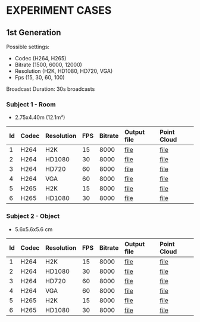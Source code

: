 # EXPERIMENT CASES
## 1st Generation

Possible settings:
* Codec       (H264, H265)
* Bitrate     (1500, 6000, 12000)
* Resolution  (H2K, HD1080, HD720, VGA)
* Fps         (15, 30, 60, 100)

Broadcast Duration: 30s broadcasts

### Subject 1 - Room
* 2.75x4.40m (12.1m²)

| Id | Codec | Resolution | FPS | Bitrate | Output file                                         | Point Cloud                                        |
|:---|:------|:-----------|:----|:--------|:---------------------------------------------------|:---------------------------------------------------|
| 1  | H264  | H2K        | 15  | 8000    | [file](./receiver/experiments/gen-1/1715434344.csv) | [file](./receiver/experiments/gen-1/) |
| 2  | H264  | HD1080     | 30  | 8000    | [file](./receiver/experiments/gen-1/1715436353.csv) | [file](./receiver/experiments/gen-1/) |
| 3  | H264  | HD720      | 60  | 8000    | [file](./receiver/experiments/gen-1/1715436534.csv) | [file](./receiver/experiments/gen-1/) |
| 4  | H264  | VGA        | 60  | 8000    | [file](./receiver/experiments/gen-1/1715436588.csv) | [file](./receiver/experiments/gen-1/) |
| 5  | H265  | H2K        | 15  | 8000    | [file](./receiver/experiments/gen-1/) | [file](./receiver/experiments/gen-1/) |
| 6  | H265  | HD1080     | 30  | 8000    | [file](./receiver/experiments/gen-1/) | [file](./receiver/experiments/gen-1/) |

### Subject 2 - Object
* 5.6x5.6x5.6 cm

| Id | Codec | Resolution | FPS | Bitrate | Output file                                         | Point Cloud                                        |
|:---|:------|:-----------|:----|:--------|:---------------------------------------------------|:---------------------------------------------------|
| 1  | H264  | H2K        | 15  | 8000    | [file](./receiver/experiments/gen-1/1715434344.csv) | [file](./receiver/experiments/gen-1/) |
| 2  | H264  | HD1080     | 30  | 8000    | [file](./receiver/experiments/gen-1/1715436353.csv) | [file](./receiver/experiments/gen-1/) |
| 3  | H264  | HD720      | 60  | 8000    | [file](./receiver/experiments/gen-1/1715436534.csv) | [file](./receiver/experiments/gen-1/) |
| 4  | H264  | VGA        | 60  | 8000    | [file](./receiver/experiments/gen-1/1715436588.csv) | [file](./receiver/experiments/gen-1/) |
| 5  | H265  | H2K        | 15  | 8000    | [file](./receiver/experiments/gen-1/) | [file](./receiver/experiments/gen-1/) |
| 6  | H265  | HD1080     | 30  | 8000    | [file](./receiver/experiments/gen-1/) | [file](./receiver/experiments/gen-1/) |
